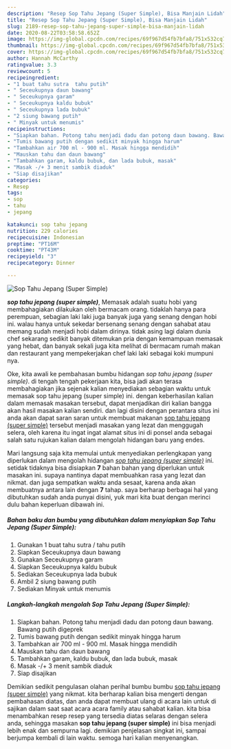 ```yaml
---
description: "Resep Sop Tahu Jepang (Super Simple), Bisa Manjain Lidah"
title: "Resep Sop Tahu Jepang (Super Simple), Bisa Manjain Lidah"
slug: 2189-resep-sop-tahu-jepang-super-simple-bisa-manjain-lidah
date: 2020-08-22T03:58:58.652Z
image: https://img-global.cpcdn.com/recipes/69f967d54fb7bfa8/751x532cq70/sop-tahu-jepang-super-simple-foto-resep-utama.jpg
thumbnail: https://img-global.cpcdn.com/recipes/69f967d54fb7bfa8/751x532cq70/sop-tahu-jepang-super-simple-foto-resep-utama.jpg
cover: https://img-global.cpcdn.com/recipes/69f967d54fb7bfa8/751x532cq70/sop-tahu-jepang-super-simple-foto-resep-utama.jpg
author: Hannah McCarthy
ratingvalue: 3.3
reviewcount: 5
recipeingredient:
- "1 buat tahu sutra  tahu putih"
- " Seceukupnya daun bawang"
- " Seceukupnya garam"
- " Seceukupnya kaldu bubuk"
- " Seceukupnya lada bubuk"
- "2 siung bawang putih"
- " Minyak untuk menumis"
recipeinstructions:
- "Siapkan bahan. Potong tahu menjadi dadu dan potong daun bawang. Bawang putih digeprek"
- "Tumis bawang putih dengan sedikit minyak hingga harum"
- "Tambahkan air 700 ml - 900 ml. Masak hingga mendidih"
- "Mauskan tahu dan daun bawang"
- "Tambahkan garam, kaldu bubuk, dan lada bubuk, masak"
- "Masak -/+ 3 menit sambik diaduk"
- "Siap disajikan"
categories:
- Resep
tags:
- sop
- tahu
- jepang

katakunci: sop tahu jepang 
nutrition: 229 calories
recipecuisine: Indonesian
preptime: "PT16M"
cooktime: "PT43M"
recipeyield: "3"
recipecategory: Dinner

---
```



![Sop Tahu Jepang (Super Simple)](https://img-global.cpcdn.com/recipes/69f967d54fb7bfa8/751x532cq70/sop-tahu-jepang-super-simple-foto-resep-utama.jpg)

<b><i>sop tahu jepang (super simple)</i></b>, Memasak adalah suatu hobi yang membahagiakan dilakukan oleh bermacam orang. tidaklah hanya para perempuan, sebagian laki laki juga banyak juga yang senang dengan hobi ini. walau hanya untuk sekedar bersenang senang dengan sahabat atau memang sudah menjadi hobi dalam dirinya. tidak asing lagi dalam dunia chef sekarang sedikit banyak ditemukan pria dengan kemampuan memasak yang hebat, dan banyak sekali juga kita melihat di bermacam rumah makan dan restaurant yang mempekerjakan chef laki laki sebagai koki mumpuni nya.

Oke, kita awali ke pembahasan bumbu hidangan <i>sop tahu jepang (super simple)</i>. di tengah tengah pekerjaan kita, bisa jadi akan terasa membahagiakan jika sejenak kalian menyediakan sebagian waktu untuk memasak sop tahu jepang (super simple) ini. dengan keberhasilan kalian dalam memasak masakan tersebut, dapat menjadikan diri kalian bangga akan hasil masakan kalian sendiri. dan lagi disini dengan perantara situs ini anda akan dapat saran saran untuk membuat makanan <u>sop tahu jepang (super simple)</u> tersebut menjadi masakan yang lezat dan menggugah selera, oleh karena itu ingat ingat alamat situs ini di ponsel anda sebagai salah satu rujukan kalian dalam mengolah hidangan baru yang endes.




Mari langsung saja kita memulai untuk menyediakan perlengkapan yang diperlukan dalam mengolah hidangan <u><i>sop tahu jepang (super simple)</i></u> ini. setidak tidaknya bisa disiapkan <b>7</b> bahan bahan yang diperlukan untuk masakan ini. supaya nantinya dapat membuahkan rasa yang lezat dan nikmat. dan juga sempatkan waktu anda sesaat, karena anda akan membuatnya antara lain dengan <b>7</b> tahap. saya berharap berbagai hal yang dibutuhkan sudah anda punyai disini, yuk mari kita buat dengan merinci dulu bahan keperluan dibawah ini.

<!--inarticleads1-->

##### Bahan baku dan bumbu yang dibutuhkan dalam menyiapkan Sop Tahu Jepang (Super Simple):

1. Gunakan 1 buat tahu sutra / tahu putih
1. Siapkan  Seceukupnya daun bawang
1. Gunakan  Seceukupnya garam
1. Siapkan  Seceukupnya kaldu bubuk
1. Sediakan  Seceukupnya lada bubuk
1. Ambil 2 siung bawang putih
1. Sediakan  Minyak untuk menumis




<!--inarticleads2-->

##### Langkah-langkah mengolah Sop Tahu Jepang (Super Simple):

1. Siapkan bahan. Potong tahu menjadi dadu dan potong daun bawang. Bawang putih digeprek
1. Tumis bawang putih dengan sedikit minyak hingga harum
1. Tambahkan air 700 ml - 900 ml. Masak hingga mendidih
1. Mauskan tahu dan daun bawang
1. Tambahkan garam, kaldu bubuk, dan lada bubuk, masak
1. Masak -/+ 3 menit sambik diaduk
1. Siap disajikan




Demikian sedikit pengulasan olahan perihal bumbu bumbu <u>sop tahu jepang (super simple)</u> yang nikmat. kita berharap kalian bisa mengerti dengan pembahasan diatas, dan anda dapat membuat ulang di acara lain untuk di sajikan dalam saat saat acara acara family atau sahabat kalian. kita bisa menambahkan resep resep yang tersedia diatas selaras dengan selera anda, sehingga masakan <b>sop tahu jepang (super simple)</b> ini bisa menjadi lebih enak dan sempurna lagi. demikian penjelasan singkat ini, sampai berjumpa kembali di lain waktu. semoga hari kalian menyenangkan.
